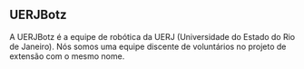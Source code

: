 ## UERJBotz

A UERJBotz é a equipe de robótica da UERJ (Universidade do Estado do Rio de Janeiro).
Nós somos uma equipe discente de voluntários no projeto de extensão com o mesmo nome.

<!--
Disponibilizamos a maioria dos nossos projetos publicamente e com licenças de código aberto, pois a democratização do conhecimento é um dos nossos objetivos principais.
-->

<!--
## Contribuição

Como fazemos com outros projetos, qualquer um é encorajado a remixar, reaproveitar e melhorar qualquer coisa que pusermos aqui.[^1]
Se fizerem alguma melhoria, por favor façam um pull request. Projetos específicos podem ter restrições e orientações adicionais

[^1]: seguindo os termos das licenças.
-->
